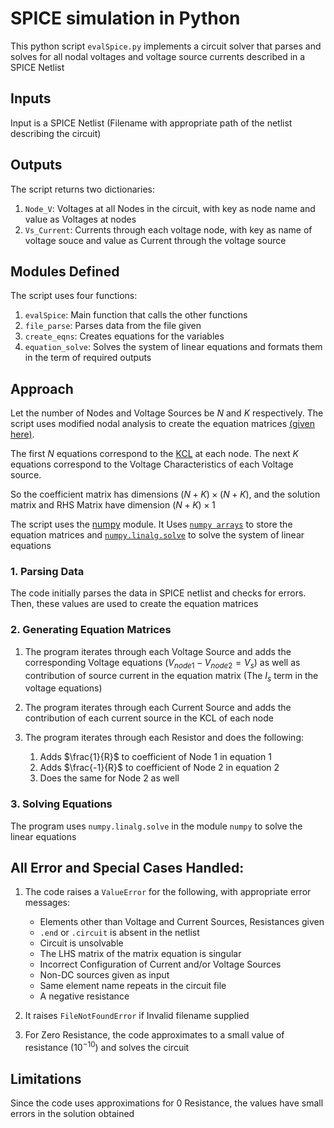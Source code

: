 # SPICE simulation in Python
This python script ```evalSpice.py``` implements a circuit solver that parses and solves for all nodal voltages and voltage source currents described in a SPICE Netlist

## Inputs
Input is a SPICE Netlist (Filename with appropriate path of the netlist describing the circuit)

## Outputs
The script returns two dictionaries:

1. `Node_V`: Voltages at all Nodes in the circuit, with key as node name and value as Voltages at nodes
2. `Vs_Current`: Currents through each voltage node, with key as name of voltage souce and value as Current through the voltage source

## Modules Defined
The script uses four functions:

1. `evalSpice`: Main function that calls the other functions
2. `file_parse`: Parses data from the file given
3. `create_eqns`: Creates equations for the variables
4. `equation_solve`: Solves the system of linear equations and formats them in the term of required outputs


## Approach
Let the number of Nodes and Voltage Sources be $N$ and $K$ respectively. The script uses modified nodal analysis to create the equation matrices [(given here)](https://en.wikipedia.org/wiki/Modified_nodal_analysis).

The first $N$ equations correspond to the [KCL](https://en.wikipedia.org/wiki/Kirchhoff%27s_circuit_laws#Kirchhoff's_current_law) at each node. The next $K$ equations correspond to the Voltage Characteristics of each Voltage source.

So the coefficient matrix has dimensions $(N+K)\times(N+K)$, and the solution matrix and RHS Matrix have dimension $(N+K)\times 1$

The script uses the [numpy](https://numpy.org/) module. It Uses [`numpy arrays`](https://numpy.org/doc/stable/reference/generated/numpy.array.html) to store the equation matrices and [`numpy.linalg.solve`](https://numpy.org/doc/stable/reference/generated/numpy.linalg.solve.html) to solve the system of linear equations

### 1. Parsing Data
The code initially parses the data in SPICE netlist and checks for errors. Then, these values are used to create the equation matrices

### 2. Generating Equation Matrices
1. The program iterates through each Voltage Source and adds the corresponding Voltage equations ($V_{node1}-V_{node2}=V_s$) as well as contribution of source current in the equation matrix (The $I_s$ term in the voltage equations)

2. The program iterates through each Current Source and adds the contribution of each current source in the KCL of each node

3. The program iterates through each Resistor and does the following:
    1. Adds $\frac{1}{R}$ to coefficient of Node 1 in equation 1
    2. Adds $\frac{-1}{R}$ to coefficient of Node 2 in equation 2
    3. Does the same for Node 2 as well

### 3. Solving Equations
The program uses `numpy.linalg.solve` in the module `numpy` to solve the linear equations

## All Error and Special Cases Handled:
1. The code raises a `ValueError`
 for the following, with appropriate error messages:
    - Elements other than Voltage and Current Sources, Resistances given
    - `.end` or `.circuit` is absent in the netlist
    - Circuit is unsolvable
    - The LHS matrix of the matrix equation is singular
    - Incorrect Configuration of Current and/or Voltage Sources
    - Non-DC sources given as input
    - Same element name repeats in the circuit file
    - A negative resistance

2. It raises `FileNotFoundError` if Invalid filename supplied

3. For Zero Resistance, the code approximates to a small value of resistance ($10^{-10}$) and solves the circuit

## Limitations

Since the code uses approximations for 0 Resistance, the values have small errors in the solution obtained